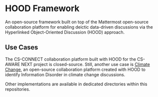 # HOOD Framework
An open-source framework built on top of the Mattermost open-source collaboration platform for enabling deictic data-driven discussions via the Hyperlinked Object-Oriented Discussion (HOOD) approach.

## Use Cases
The CS-CONNECT collaboration platform built with HOOD for the CS-AWARE NEXT project is closed-source. Still, another use case is [Climate Change](https://github.com/tizianocitro/climate-change), an open-source collaboration platform created with HOOD to identify Information Disorder in climate change discussions.

Other implementations are available in dedicated directories within this repositories.
